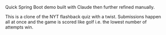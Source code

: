 Quick Spring Boot demo built with Claude then further refined manually.

This is a clone of the NYT flashback quiz with a twist.  Submissions happen all at once and the game is scored like golf i.e. the lowest number of attempts win.
